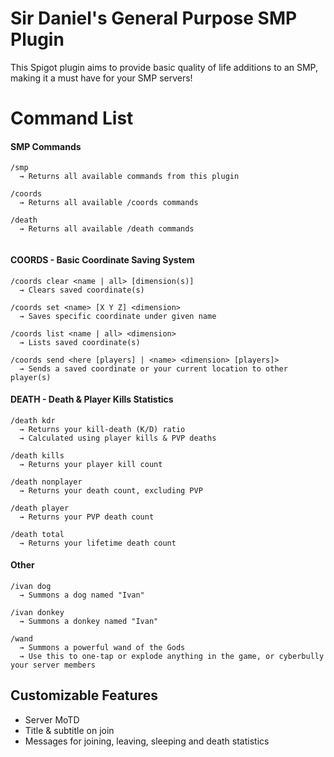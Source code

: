 # Sir Daniel's General Purpose SMP Plugin

This Spigot plugin aims to provide basic quality of life additions to an SMP, making it a must have for your SMP servers!

# Command List
#### SMP Commands
```
/smp
  → Returns all available commands from this plugin
  
/coords
  → Returns all available /coords commands
  
/death
  → Returns all available /death commands
  
```
#### COORDS - Basic Coordinate Saving System
```
/coords clear <name | all> [dimension(s)]
  → Clears saved coordinate(s)

/coords set <name> [X Y Z] <dimension>
  → Saves specific coordinate under given name

/coords list <name | all> <dimension>
  → Lists saved coordinate(s)

/coords send <here [players] | <name> <dimension> [players]>
  → Sends a saved coordinate or your current location to other player(s)
```
#### DEATH - Death & Player Kills Statistics
```
/death kdr
  → Returns your kill-death (K/D) ratio
  → Calculated using player kills & PVP deaths
  
/death kills
  → Returns your player kill count
  
/death nonplayer
  → Returns your death count, excluding PVP
  
/death player
  → Returns your PVP death count
  
/death total
  → Returns your lifetime death count
```
#### Other
```
/ivan dog
  → Summons a dog named "Ivan"
  
/ivan donkey
  → Summons a donkey named "Ivan"
  
/wand
  → Summons a powerful wand of the Gods
  → Use this to one-tap or explode anything in the game, or cyberbully your server members
```

## Customizable Features
* Server MoTD
* Title & subtitle on join
* Messages for joining, leaving, sleeping and death statistics
